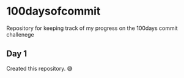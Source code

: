 # 100daysofcommit
Repository for keeping track of my progress on the 100days commit challenege

## Day 1
Created this repository. 😅
